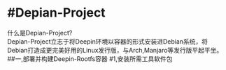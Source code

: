 #Depian-Project
=
什么是Depian-Project?<br>
<nbsp>Depian-Project立志于将Deepin环境以容器的形式安装进Debian系统，将Debian打造成更完美好用的Linux发行版，与Arch,Manjaro等发行版平起平坐。
##一,部署并构建Deepin-Rootfs容器
#1,安装所需工具软件包
